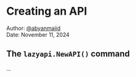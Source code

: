# Creating an API

Author: [@abyanmajid](https://github.com/abyanmajid) \
Date: November 11, 2024

## The `lazyapi.NewAPI()` command

...